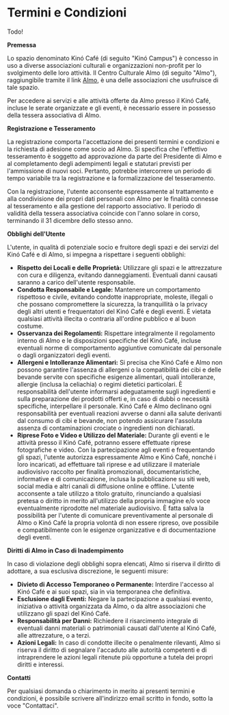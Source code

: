 # Termini e Condizioni

Todo!

**Premessa**

Lo spazio denominato Kinó Café (di seguito "Kinó Campus") è concesso in uso a diverse associazioni culturali e organizzazioni non-profit per lo svolgimento delle loro attività. Il Centro Culturale Almo (di seguito "Almo"), raggiungibile tramite il link [Almo](https://www.instagram.com/centroculturalealmo/), è una delle associazioni che usufruisce di tale spazio.

Per accedere ai servizi e alle attività offerte da Almo presso il Kinó Café, incluse le serate organizzate e gli eventi, è necessario essere in possesso della tessera associativa di Almo.

**Registrazione e Tesseramento**

La registrazione comporta l'accettazione dei presenti termini e condizioni e la richiesta di adesione come socio ad Almo. Si specifica che l'effettivo tesseramento è soggetto ad approvazione da parte del Presidente di Almo e al completamento degli adempimenti legali e statutari previsti per l'ammissione di nuovi soci. Pertanto, potrebbe intercorrere un periodo di tempo variabile tra la registrazione e la formalizzazione del tesseramento.

Con la registrazione, l'utente acconsente espressamente al trattamento e alla condivisione dei propri dati personali con Almo per le finalità connesse al tesseramento e alla gestione del rapporto associativo. Il periodo di validità della tessera associativa coincide con l'anno solare in corso, terminando il 31 dicembre dello stesso anno.

**Obblighi dell'Utente**

L'utente, in qualità di potenziale socio e fruitore degli spazi e dei servizi del Kinó Café e di Almo, si impegna a rispettare i seguenti obblighi:

- **Rispetto dei Locali e delle Proprietà:** Utilizzare gli spazi e le attrezzature con cura e diligenza, evitando danneggiamenti. Eventuali danni causati saranno a carico dell'utente responsabile.
- **Condotta Responsabile e Legale:** Mantenere un comportamento rispettoso e civile, evitando condotte inappropriate, moleste, illegali o che possano compromettere la sicurezza, la tranquillità o la privacy degli altri utenti e frequentatori del Kinó Café e degli eventi. È vietata qualsiasi attività illecita o contraria all'ordine pubblico e al buon costume.
- **Osservanza dei Regolamenti:** Rispettare integralmente il regolamento interno di Almo e le disposizioni specifiche del Kinó Café, incluse eventuali norme di comportamento aggiuntive comunicate dal personale o dagli organizzatori degli eventi.
- **Allergeni e Intolleranze Alimentari:** Si precisa che Kinó Café e Almo non possono garantire l'assenza di allergeni o la compatibilità dei cibi e delle bevande servite con specifiche esigenze alimentari, quali intolleranze, allergie (inclusa la celiachia) o regimi dietetici particolari. È responsabilità dell'utente informarsi adeguatamente sugli ingredienti e sulla preparazione dei prodotti offerti e, in caso di dubbi o necessità specifiche, interpellare il personale. Kinó Café e Almo declinano ogni responsabilità per eventuali reazioni avverse o danni alla salute derivanti dal consumo di cibi e bevande, non potendo assicurare l'assoluta assenza di contaminazioni crociate o ingredienti non dichiarati.
- **Riprese Foto e Video e Utilizzo del Materiale:** Durante gli eventi e le attività presso il Kinó Café, potranno essere effettuate riprese fotografiche e video. Con la partecipazione agli eventi e frequentando gli spazi, l'utente autorizza espressamente Almo e Kinó Café, nonché i loro incaricati, ad effettuare tali riprese e ad utilizzare il materiale audiovisivo raccolto per finalità promozionali, documentaristiche, informative e di comunicazione, inclusa la pubblicazione su siti web, social media e altri canali di diffusione online e offline. L'utente acconsente a tale utilizzo a titolo gratuito, rinunciando a qualsiasi pretesa o diritto in merito all'utilizzo della propria immagine e/o voce eventualmente riprodotte nel materiale audiovisivo. È fatta salva la possibilità per l'utente di comunicare preventivamente al personale di Almo o Kinó Café la propria volontà di non essere ripreso, ove possibile e compatibilmente con le esigenze organizzative e di documentazione degli eventi.

**Diritti di Almo in Caso di Inadempimento**

In caso di violazione degli obblighi sopra elencati, Almo si riserva il diritto di adottare, a sua esclusiva discrezione, le seguenti misure:

- **Divieto di Accesso Temporaneo o Permanente:** Interdire l'accesso al Kinó Café e ai suoi spazi, sia in via temporanea che definitiva.
- **Esclusione dagli Eventi:** Negare la partecipazione a qualsiasi evento, iniziativa o attività organizzata da Almo, o da altre associazioni che utilizzano gli spazi del Kinó Café.
- **Responsabilità per Danni:** Richiedere il risarcimento integrale di eventuali danni materiali o patrimoniali causati dall'utente al Kinó Café, alle attrezzature, o a terzi.
- **Azioni Legali:** In caso di condotte illecite o penalmente rilevanti, Almo si riserva il diritto di segnalare l'accaduto alle autorità competenti e di intraprendere le azioni legali ritenute più opportune a tutela dei propri diritti e interessi.

**Contatti**

Per qualsiasi domanda o chiarimento in merito ai presenti termini e condizioni, è possibile scrivere all'indirizzo email scritto in fondo, sotto la voce "Contattaci".
